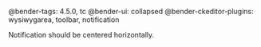 @bender-tags: 4.5.0, tc
@bender-ui: collapsed
@bender-ckeditor-plugins: wysiwygarea, toolbar, notification

Notification should be centered horizontally.
